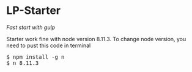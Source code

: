 # LP-Starter
<i>Fast start with gulp</i>
 
Starter work fine with node version 8.11.3.
To change node version, you need to pust this code in terminal<br>
<pre>
$ npm install -g n 
$ n 8.11.3
</pre>
